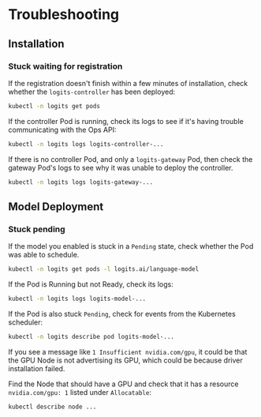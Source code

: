 # Troubleshooting

## Installation

### Stuck waiting for registration

If the registration doesn't finish within a few minutes of installation,
check whether the `logits-controller` has been deployed:

```sh
kubectl -n logits get pods
```

If the controller Pod is running, check its logs to see if it's having trouble communicating with
the Ops API:

```sh
kubectl -n logits logs logits-controller-...
```

If there is no controller Pod, and only a `logits-gateway` Pod, then check the gateway Pod's logs
to see why it was unable to deploy the controller.

```sh
kubectl -n logits logs logits-gateway-...
```

## Model Deployment

### Stuck pending

If the model you enabled is stuck in a `Pending` state, check whether the Pod was able to schedule.

```sh
kubectl -n logits get pods -l logits.ai/language-model
```

If the Pod is Running but not Ready, check its logs:

```sh
kubectl -n logits logs logits-model-...
```

If the Pod is also stuck `Pending`, check for events from the Kubernetes scheduler:

```sh
kubectl -n logits describe pod logits-model-...
```

If you see a message like `1 Insufficient nvidia.com/gpu`, it could be that the GPU Node is not
advertising its GPU, which could be because driver installation failed.

Find the Node that should have a GPU and check that it has a resource `nvidia.com/gpu: 1` listed
under `Allocatable`:

```sh
kubectl describe node ...
```
